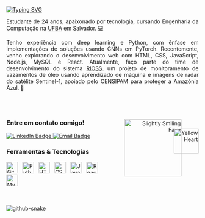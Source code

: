 <div>
  <a href="https://git.io/typing-svg"><img src="https://readme-typing-svg.demolab.com?font=Roboto+Mono&weight=500&size=35&duration=4000&pause=1000&color=FCD914&vCenter=true&width=435&lines=Ol%C3%A1%2C+mundo!;Sou+o+David." alt="Typing SVG" /></a>
</div>

<div align="justify">

Estudante de 24 anos, apaixonado por tecnologia, cursando Engenharia da Computação na [UFBA](https://ufba.br/) em Salvador. 💻

</div>

<div align="justify">

Tenho experiência com deep learning e Python, com ênfase em implementações de soluções usando CNNs em PyTorch. Recentemente, venho explorando o desenvolvimento web com HTML, CSS, JavaScript, Node.js, MySQL e React. Atualmente, faço parte do time de desenvolvimento do sistema [RIOSS](https://rioss.org/), um projeto de monitoramento de vazamentos de óleo usando aprendizado de máquina e imagens de radar do satélite Sentinel-1, apoiado pelo CENSIPAM para proteger a Amazônia Azul. 🚢

</div>

##

<div style="display: flex; justify-content: space-between; align-items: center;">

<div align="left">
<h3>Entre em contato comigo!</h3>
<a href="https://www.linkedin.com/in/davidosilva/">
    <img src="https://img.shields.io/badge/-LinkedIn-FCD914?style=for-the-badge&logo=linkedin&logoColor=FF00F6&color:FFF" alt="LinkedIn Badge">
</a>
<a href="mailto:davidoliveirasilvaa@gmail.com">
    <img src="https://img.shields.io/badge/-Email-FCD914?style=for-the-badge&logo=microsoft-outlook&logoColor=FF00F6&color:FFF" alt="Email Badge">
</a>

<h3>Ferramentas & Tecnologias</h3>
<div>
    <img src="https://cdn.jsdelivr.net/gh/devicons/devicon/icons/github/github-original.svg" height="30" alt="GitHub Logo" style="padding-right: 8px;">
    <img src="https://cdn.jsdelivr.net/gh/devicons/devicon/icons/python/python-original.svg" height="30" alt="Python Logo" style="padding-right: 8px;">
    <img src="https://cdn.jsdelivr.net/gh/devicons/devicon/icons/html5/html5-original.svg" height="30" alt="HTML Logo" style="padding-right: 8px;">
    <img src="https://cdn.jsdelivr.net/gh/devicons/devicon/icons/css3/css3-original.svg" height="30" alt="CSS Logo" style="padding-right: 8px;">
    <img src="https://cdn.jsdelivr.net/gh/devicons/devicon/icons/javascript/javascript-plain.svg" height="30" alt="JavaScript Logo" style="padding-right: 8px;">
    <img src="https://cdn.jsdelivr.net/gh/devicons/devicon/icons/react/react-original.svg" height="30" alt="React Logo" style="padding-right: 8px;">
    <img src="https://cdn.jsdelivr.net/gh/devicons/devicon/icons/mysql/mysql-original.svg" height="30" alt="MySQL Logo">
</div>
</div>

<div align="right" style="position: relative; display: inline-block;">
    <img src="https://raw.githubusercontent.com/Tarikul-Islam-Anik/Animated-Fluent-Emojis/master/Emojis/People%20with%20professions/Technologist%20Light%20Skin%20Tone.png" alt="Slightly Smiling Face" height="150" style="padding: 45px;">
    <img src="https://raw.githubusercontent.com/Tarikul-Islam-Anik/Animated-Fluent-Emojis/master/Emojis/Travel%20and%20places/Rocket.png" alt="Yellow Heart" height="65" style="position: absolute; top: 70; right: 0;">
</div>

</div>

##

<picture align="center">
  <source media="(prefers-color-scheme: dark)" srcset="https://raw.githubusercontent.com/DavidOSilva/DavidOSilva/output/github-contribution-grid-snake-dark.svg" />
  <source media="(prefers-color-scheme: light)" srcset="https://raw.githubusercontent.com/DavidOSilva/DavidOSilva/output/github-contribution-grid-snake.svg" />
  <img align="center" alt="github-snake" src="github-snake.svg" />
</picture>
